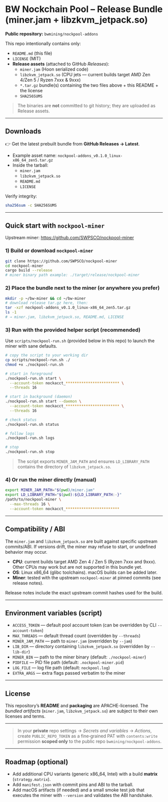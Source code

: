 # BW Nockchain Pool – Release Bundle (miner.jam + libzkvm_jetpack.so)

**Public repository:** `bwmining/nockpool-addons`

This repo intentionally contains only:

- `README.md` (this file)
- `LICENSE` (MIT)
- **Release assets** (attached to GitHub *Releases*):
  - `miner.jam` (Hoon serialized code)
  - `libzkvm_jetpack.so` (CPU jets — current builds target AMD Zen 4/Zen 5 / Ryzen 7xxx & 9xxx)
  - `*.tar.gz` bundle(s) containing the two files above + this README + the license
  - `SHA256SUMS`

> The binaries are **not** committed to git history; they are uploaded as Release assets.

---

## Downloads

👉 Get the latest prebuilt bundle from **GitHub Releases → Latest**.

- Example asset name: `nockpool-addons_v0.1.0_linux-x86_64_zen5.tar.gz`
- Inside the tarball:
  - `miner.jam`
  - `libzkvm_jetpack.so`
  - `README.md`
  - `LICENSE`

Verify integrity:

```bash
sha256sum -c SHA256SUMS
```

---

## Quick start with `nockpool-miner`

Upstream miner: <https://github.com/SWPSCO/nockpool-miner>

### 1) Build or download `nockpool-miner`

```bash
git clone https://github.com/SWPSCO/nockpool-miner
cd nockpool-miner
cargo build --release
# miner binary path example: ./target/release/nockpool-miner
```

### 2) Place the bundle next to the miner (or anywhere you prefer)

```bash
mkdir -p ~/bw-miner && cd ~/bw-miner
# download release tar.gz here, then:
tar -xzf nockpool-addons_v0.1.0_linux-x86_64_zen5.tar.gz
ls -1
# → miner.jam, libzkvm_jetpack.so, README.md, LICENSE
```

### 3) Run with the provided helper script (recommended)

Use `scripts/nockpool-run.sh` (provided below in this repo) to launch the miner with sane defaults.

```bash
# copy the script to your working dir
cp scripts/nockpool-run.sh ./
chmod +x ./nockpool-run.sh

# start in foreground
./nockpool-run.sh start \
  --account-token nockacct_************************ \
  --threads 16

# start in background (daemon)
./nockpool-run.sh start --daemon \
  --account-token nockacct_************************ \
  --threads 16

# check status
./nockpool-run.sh status

# follow logs
./nockpool-run.sh logs

# stop
./nockpool-run.sh stop
```

> The script exports `MINER_JAM_PATH` and ensures `LD_LIBRARY_PATH` contains the directory of `libzkvm_jetpack.so`.

### 4) Or run the miner directly (manual)

```bash
export MINER_JAM_PATH="$(pwd)/miner.jam"
export LD_LIBRARY_PATH="$(pwd):${LD_LIBRARY_PATH:-}"
/path/to/nockpool-miner \
  --max-threads 16 \
  --account-token nockacct_************************
```

---

## Compatibility / ABI

The `miner.jam` and `libzkvm_jetpack.so` are built against specific upstream commits/ABI. If versions drift, the miner may refuse to start, or undefined behavior may occur.

- **CPU**: current builds target AMD Zen 4 / Zen 5 (Ryzen 7xxx and 9xxx). Other CPUs may work but are not supported in this bundle yet.
- **OS**: Linux x86_64 (glibc toolchains). macOS builds can be added later.
- **Miner**: tested with the upstream `nockpool-miner` at pinned commits (see release notes).

Release notes include the exact upstream commit hashes used for the build.

---

## Environment variables (script)

- `ACCESS_TOKEN` — default pool account token (can be overridden by CLI `--account-token`)
- `MAX_THREADS` — default thread count (overridden by `--threads`)
- `MINER_JAM_PATH` — path to `miner.jam` (overridden by `--jam`)
- `LIB_DIR` — directory containing `libzkvm_jetpack.so` (overridden by `--lib-dir`)
- `MINER_BIN` — path to the miner binary (default: `./nockpool-miner`)
- `PIDFILE` — PID file path (default: `.nockpool-miner.pid`)
- `LOG_FILE` — log file path (default: `nockpool.log`)
- `EXTRA_ARGS` — extra flags passed verbatim to the miner

---

## License

This repository’s **README** and **packaging** are APACHE-licensed. The *bundled artifacts* (`miner.jam`, `libzkvm_jetpack.so`) are subject to their own licenses and terms.

---

> In your **private** repo settings → *Secrets and variables* → *Actions*, create `PUBLIC_REPO_TOKEN` as a fine‑grained PAT with `contents:write` permission **scoped only** to the public repo `bwmining/nockpool-addons`.

---

## Roadmap (optional)

- Add additional CPU variants (generic x86_64, Intel) with a build **matrix** (`strategy.matrix`).
- Add `manifest.json` with commit pins and ABI to the tarball.
- Add macOS artifacts (if needed) and a small smoke test job that executes the miner with `--version` and validates the ABI handshake.

